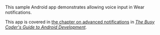 This sample Android app demonstrates
allowing voice input in Wear notifications.

This app is covered in 
[the chapter on advanced notifications](https://commonsware.com/Android/previews/advanced-notifications)
in [*The Busy Coder's Guide to Android Development*](https://commonsware.com/Android/).

